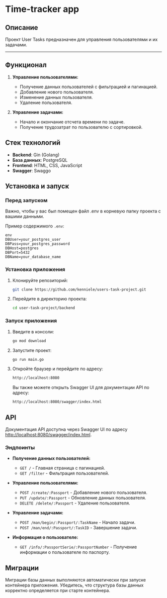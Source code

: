 # Time-tracker app

## Описание

Проект User Tasks предназначен для управления пользователями и их задачами. 

---


## Функционал

1. **Управление пользователями:**
    - Получение данных пользователей с фильтрацией и пагинацией.
    - Добавление нового пользователя.
    - Изменение данных пользователя.
    - Удаление пользователя.

2. **Управление задачами:**
    - Начало и окончание отсчета времени по задаче.
    - Получение трудозатрат по пользователю с сортировкой.

## Стек технологий

- **Backend**: Gin (Golang)
- **База данных**: PostgreSQL
- **Frontend**: HTML, CSS, JavaScript
- **Swagger**: Swaggo

## Установка и запуск

### Перед запуском

Важно, чтобы у вас был помещен файл .env в корневую папку проекта с вашими данными.

Пример содержимого `.env`:

    env
    DBUser=your_postgres_user
    DBPass=your_postgres_password
    DBHost=postgres
    DBPort=5432
    DBName=your_database_name

### Установка приложения

1. Клонируйте репозиторий:

    ```sh
    git clone https://github.com/kenniele/users-task-project.git
   ```

2. Перейдите в директорию проекта:

   ```sh
   cd user-task-project/backend
   ```

### Запуск приложения

1. Введите в консоли:

   ```sh
   go mod download
   ```

2. Запустите проект:

   ```sh
   go run main.go
   ```

3. Откройте браузер и перейдите по адресу:

   ```sh
   http://localhost:8080
   ```

   Вы также можете открыть Swagger UI для документации API по адресу:

    ```sh
    http://localhost:8080/swagger/index.html
    ```

## API

Документация API доступна через Swagger UI по адресу [http://localhost:8080/swagger/index.html](http://localhost:8080/swagger/index.html).

### Эндпоинты

- **Получение данных пользователей:**
   - `GET /` - Главная страница с пагинацией.
   - `GET /filter` - Фильтрация пользователей.

- **Управление пользователями:**
   - `POST /create/:Passport` - Добавление нового пользователя.
   - `PUT /update/:Passport` - Обновление данных пользователя.
   - `DELETE /delete/:Passport` - Удаление пользователя.

- **Управление задачами:**
   - `POST /man/begin/:Passport/:TaskName` - Начало задачи.
   - `POST /man/end/:Passport/:TaskID` - Завершение задачи.

- **Информация о пользователе:**
   - `GET /info/:PassportSerie/:PassportNumber` - Получение информации о пользователе по паспорту.

## Миграции

Миграции базы данных выполняются автоматически при запуске контейнера приложения. Убедитесь, что структура базы данных корректно определяется при старте контейнера.
